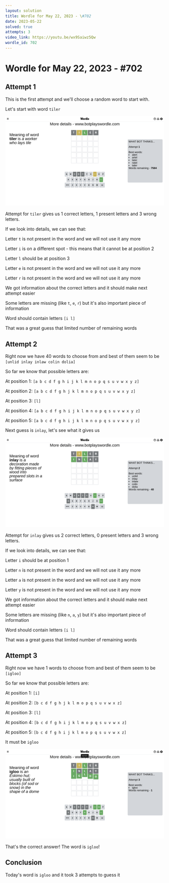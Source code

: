```yaml
---
layout: solution
title: Wordle for May 22, 2023 - \#702
date: 2023-05-22
solved: true
attempts: 3
video_link: https://youtu.be/wx9Saiwz5Qw
wordle_id: 702
---
```


# Wordle for May 22, 2023 - \#702

## Attempt 1

This is the first attempt and we'll choose a random word to start with.

Let's start with word `tiler`

![Attempt 1](2023-05-22/attempt-1.png)

Attempt for `tiler` gives us 1 correct letters, 1 present letters and 3 wrong letters.

If we look into details, we can see that:

Letter `t` is not present in the word and we will not use it any more

Letter `i` is on a different spot - this means that it cannot be at position 2

Letter `l` should be at position 3

Letter `e` is not present in the word and we will not use it any more

Letter `r` is not present in the word and we will not use it any more

We got information about the correct letters and it should make next attempt easier

Some letters are missing (like `t`, `e`, `r`) but it's also important piece of information

Word should contain letters `[i l]`

That was a great guess that limited number of remaining words



## Attempt 2

Right now we have 40 words to choose from and best of them seem to be `[unlid inlay inlaw colin dolia]`

So far we know that possible letters are:

At position 1: `[a b c d f g h i j k l m n o p q s u v w x y z]`

At position 2: `[a b c d f g h j k l m n o p q s u v w x y z]`

At position 3: `[l]`

At position 4: `[a b c d f g h i j k l m n o p q s u v w x y z]`

At position 5: `[a b c d f g h i j k l m n o p q s u v w x y z]`

Next guess is `inlay`, let's see what it gives us

![Attempt 2](2023-05-22/attempt-2.png)

Attempt for `inlay` gives us 2 correct letters, 0 present letters and 3 wrong letters.

If we look into details, we can see that:

Letter `i` should be at position 1

Letter `n` is not present in the word and we will not use it any more

Letter `a` is not present in the word and we will not use it any more

Letter `y` is not present in the word and we will not use it any more

We got information about the correct letters and it should make next attempt easier

Some letters are missing (like `n`, `a`, `y`) but it's also important piece of information

Word should contain letters `[i l]`

That was a great guess that limited number of remaining words



## Attempt 3

Right now we have 1 words to choose from and best of them seem to be `[igloo]`

So far we know that possible letters are:

At position 1: `[i]`

At position 2: `[b c d f g h j k l m o p q s u v w x z]`

At position 3: `[l]`

At position 4: `[b c d f g h i j k l m o p q s u v w x z]`

At position 5: `[b c d f g h i j k l m o p q s u v w x z]`

It must be `igloo`

![Attempt 3](2023-05-22/attempt-3.png)

That's the correct answer! The word is `igloo`!

## Conclusion

Today's word is `igloo` and it took 3 attempts to guess it

